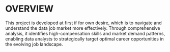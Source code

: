 # OVERVIEW
This project is developed at first if for own desire, which is to navigate and understand the data job market more effectively. Through comprehensive analysis, it identifies high-compensation skills and market demand patterns, enabling data analysts to strategically target optimal career opportunities in the evolving job landscape.
